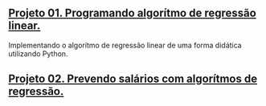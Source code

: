 ## [Projeto 01. Programando algorítmo de regressão linear.](https://github.com/matheusfaria0/regressao-linear)
Implementando o algorítmo de regressão linear de uma forma didática utilizando Python.


## [Projeto 02. Prevendo salários com algorítmos de regressão.](https://twitter.com/home)
